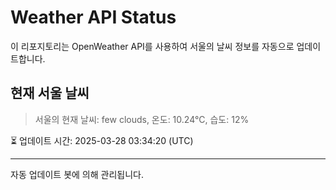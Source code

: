 
# Weather API Status

이 리포지토리는 OpenWeather API를 사용하여 서울의 날씨 정보를 자동으로 업데이트합니다.

## 현재 서울 날씨
> 서울의 현재 날씨: few clouds, 온도: 10.24°C, 습도: 12%

⏳ 업데이트 시간: 2025-03-28 03:34:20 (UTC)

---
자동 업데이트 봇에 의해 관리됩니다.

